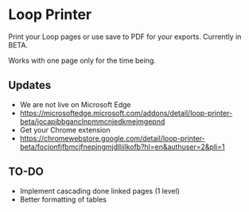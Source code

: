 # Loop Printer

Print your Loop pages or use save to PDF for your exports.
Currently in BETA.

Works with one page only for the time being.

## Updates
- We are not live on Microsoft Edge
- https://microsoftedge.microsoft.com/addons/detail/loop-printer-beta/jocapjbbganclnpmmcnjedkmejmgepnd
- Get your Chrome extension
- https://chromewebstore.google.com/detail/loop-printer-beta/focjonfjfbmcjfnepjngmjdlliilkofb?hl=en&authuser=2&pli=1

## TO-DO
- Implement cascading done linked pages (1 level)
- Better formatting of tables